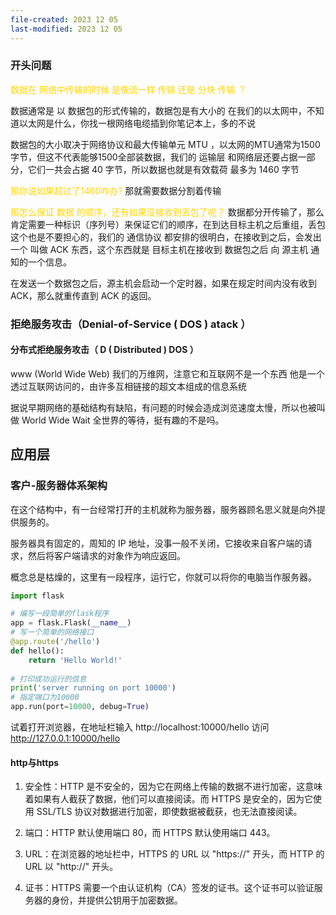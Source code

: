 ```yaml
---
file-created: 2023 12 05
last-modified: 2023 12 05
---
```


### 开头问题

<span style="color:gold">数据在 网络中传输的时候 是像流一样 传输 还是 分块 传输 ？</span>

数据通常是 以 数据包的形式传输的，数据包是有大小的
在我们的以太网中，不知道以太网是什么，你找一根网络电缆插到你笔记本上，多的不说

数据包的大小取决于网络协议和最大传输单元 MTU ，以太网的MTU通常为1500字节，但这不代表能够1500全部装数据，我们的 运输层 和网络层还要占据一部分，它们一共会占据 40 字节，所以数据也就是有效载荷 最多为 1460 字节

<span style="color:gold">那你说如果超过了1460咋办?</span>
那就需要数据分割着传输

<span style="color:gold">那怎么保证 数据 的顺序，还有如果没接收到丢包了呢？</span>
数据都分开传输了，那么肯定需要一种标识（序列号）来保证它们的顺序，在到达目标主机之后重组，丢包这个也是不要担心的，我们的 通信协议 都安排的很明白，在接收到之后，会发出一个
叫做 ACK 东西，这个东西就是 目标主机在接收到 数据包之后 向 源主机 通知的一个信息。

在发送一个数据包之后，源主机会启动一个定时器，如果在规定时间内没有收到ACK，那么就重传直到 ACK 的返回。


### 拒绝服务攻击（Denial-of-Service ( DOS ) atack ）

#### 分布式拒绝服务攻击（ D ( Distributed ) DOS ）


www (World Wide Web) 我们的万维网，注意它和互联网不是一个东西
他是一个透过互联网访问的，由许多互相链接的超文本组成的信息系统

据说早期网络的基础结构有缺陷，有问题的时候会造成浏览速度太慢，所以也被叫做 
World Wide Wait 全世界的等待，挺有趣的不是吗。


## 应用层

### 客户-服务器体系架构

在这个结构中，有一台经常打开的主机就称为服务器，服务器顾名思义就是向外提供服务的。

服务器具有固定的，周知的 IP 地址，没事一般不关闭，它接收来自客户端的请求，然后将客户端请求的对象作为响应返回。

概念总是枯燥的，这里有一段程序，运行它，你就可以将你的电脑当作服务器。

```python
import flask

# 编写一段简单的flask程序
app = flask.Flask(__name__)
# 写一个简单的网络接口
@app.route('/hello')
def hello():
    return 'Hello World!'
    
# 打印成功运行的信息
print('server running on port 10000')
# 指定端口为10000
app.run(port=10000, debug=True)

```

试着打开浏览器，在地址栏输入 http://localhost:10000/hello 访问  http://127.0.0.1:10000/hello

#### http与https

1. 安全性：HTTP 是不安全的，因为它在网络上传输的数据不进行加密，这意味着如果有人截获了数据，他们可以直接阅读。而 HTTPS 是安全的，因为它使用 SSL/TLS 协议对数据进行加密，即使数据被截获，也无法直接阅读。

2. 端口：HTTP 默认使用端口 80，而 HTTPS 默认使用端口 443。

3. URL：在浏览器的地址栏中，HTTPS 的 URL 以 "https://" 开头，而 HTTP 的 URL 以 "http://" 开头。

4. 证书：HTTPS 需要一个由认证机构（CA）签发的证书。这个证书可以验证服务器的身份，并提供公钥用于加密数据。





